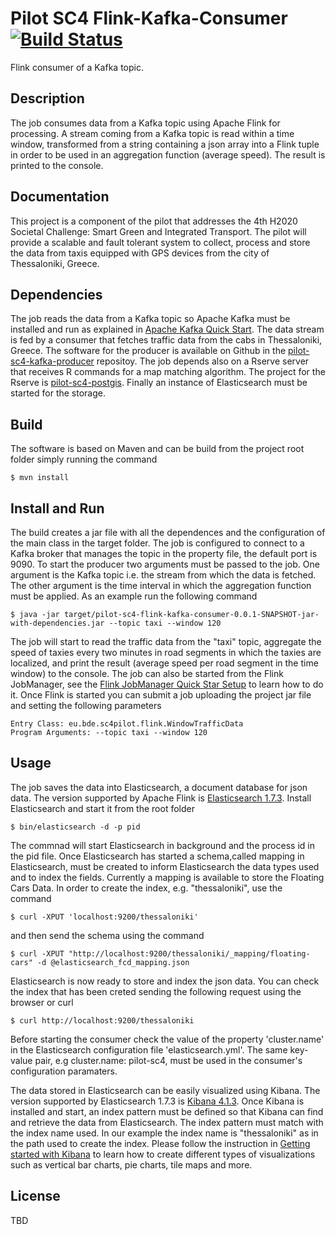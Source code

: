 Pilot SC4 Flink-Kafka-Consumer [![Build Status](https://travis-ci.org/big-data-europe/pilot-sc4-flink-kafka-consumer.svg?branch=master)](https://travis-ci.org/big-data-europe/pilot-sc4-flink-kafka-consumer)
=====================
Flink consumer of a Kafka topic. 

## Description
The job consumes data from a Kafka topic using Apache Flink for processing. A stream coming from a Kafka topic is read
 within a time window, transformed from a string containing a json array into a Flink tuple in order to be used in an
 aggregation function (average speed). The result is printed to the console. 

## Documentation 
This project is a component of the pilot that addresses the 4th H2020 Societal Challenge: Smart Green and Integrated Transport. 
The pilot will provide a scalable and fault tolerant system to collect, process and store the data from taxis equipped
with GPS devices from the city of Thessaloniki, Greece.

## Dependencies 
The job reads the data from a Kafka topic so Apache Kafka must be installed and run as explained in [Apache Kafka Quick Start](http://kafka.apache.org/documentation.html#quickstart).
The data stream is fed by a consumer that fetches traffic data from the cabs in Thessaloniki, Greece. The software for the producer is available on Github in the [pilot-sc4-kafka-producer](https://github.com/big-data-europe/pilot-sc4-kafka-producer) repositoy. 
The job depends also on a Rserve server that receives R commands for a map matching algorithm. The project for the Rserve is [pilot-sc4-postgis](https://github.com/big-data-europe/pilot-sc4-postgis). Finally an instance of Elasticsearch must be started for the storage.   

## Build 
The software is based on Maven and can be build from the project root folder simply running the command

    $ mvn install

## Install and Run 
The build creates a jar file with all the dependences and the configuration of the main class in the target folder. The job is configured to connect to a Kafka broker
that manages the topic in the property file, the default port is 9090. To start the producer two arguments must be passed to the job. One argument is the Kafka topic i.e. the stream 
from which the data is fetched. The other argument is the time interval in which the aggregation function must be applied. As an example run the following command

    $ java -jar target/pilot-sc4-flink-kafka-consumer-0.0.1-SNAPSHOT-jar-with-dependencies.jar --topic taxi --window 120

The job will start to read the traffic data from the "taxi" topic, aggregate the speed of taxies every two minutes in road segments in which the taxies are localized, and print the result (average speed per road segment in the time window) to the console.
The job can also be started from the Flink JobManager, see the [Flink JobManager Quick Star Setup](https://ci.apache.org/projects/flink/flink-docs-release-1.0/quickstart/setup_quickstart.html) to learn how to do it. Once Flink is started you can submit a job uploading the project jar file and setting the following parameters

    Entry Class: eu.bde.sc4pilot.flink.WindowTrafficData
    Program Arguments: --topic taxi --window 120

## Usage 
The job saves the data into Elasticsearch, a document database for json data. The version supported by Apache Flink is [Elasticsearch 1.7.3](https://www.elastic.co/downloads/past-releases/elasticsearch-1-7-3). Install Elasticsearch and start it from the root folder

    $ bin/elasticsearch -d -p pid

The commnad will start Elasticsearch in background and the process id in the pid file. Once Elasticsearch has started a schema,called mapping in Elasticsearch, must be created to inform Elasticsearch the data types used and to index the fields. Currently a mapping is available to store the Floating Cars Data. In  order to create the index, e.g. "thessaloniki", use the command 

    $ curl -XPUT 'localhost:9200/thessaloniki'

and then send the schema using the command

    $ curl -XPUT "http://localhost:9200/thessaloniki/_mapping/floating-cars" -d @elasticsearch_fcd_mapping.json
    
Elasticsearch is now ready to store and index the json data. You can check the index that has been creted sending the following request using the browser or curl

    $ curl http://localhost:9200/thessaloniki
    
Before starting the consumer check the value of the property 'cluster.name' in the Elasticsearch configuration file 'elasticsearch.yml'. 
The same key-value pair, e.g cluster.name: pilot-sc4, must be used in the consumer's configuration paramaters. 

The data stored in Elasticsearch can be easily visualized using Kibana. The version supported by Elasticsearch 1.7.3 is [Kibana 4.1.3](https://www.elastic.co/downloads/past-releases/kibana-4-1-3). 
Once Kibana is installed and start, an index pattern must be defined so that Kibana can find and retrieve the data from Elasticsearch. The index pattern must match with the index name used. In our example the index name is "thessaloniki" as in the path used
to create the index. Please follow the instruction in [Getting started with Kibana](https://www.elastic.co/guide/en/kibana/current/getting-started.html) to learn how to create different types of visualizations such as vertical bar charts, pie charts, tile maps and more. 
 

## License 
TBD

